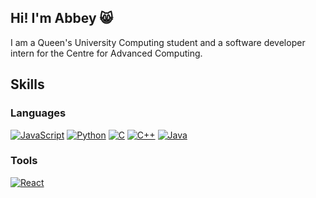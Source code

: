 ## Hi! I'm Abbey 😸

I am a Queen's University Computing student and a software developer intern for the Centre for Advanced Computing. 
## Skills
### Languages
[![JavaScript](https://img.shields.io/badge/javascript-black?style=for-the-badge&logo=javascript)]()
[![Python](https://img.shields.io/badge/python-black?style=for-the-badge&logo=python)]()
[![C](https://img.shields.io/badge/C-black?style=for-the-badge&logo=c)]()
[![C++](https://img.shields.io/badge/C++-black?style=for-the-badge&logo=cplusplus)]()
[![Java](https://img.shields.io/badge/java-black?style=for-the-badge&logo=openjdk)]()

### Tools
[![React](https://img.shields.io/badge/react-black?style=for-the-badge&logo=react)]()


